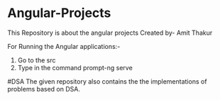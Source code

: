 # Angular-Projects
This Repository is about the angular projects
Created by- Amit Thakur


For Running the Angular applications:-
1. Go to the src
2. Type in the command prompt-ng serve

#DSA
The given repository also contains the the implementations of problems based on DSA.
